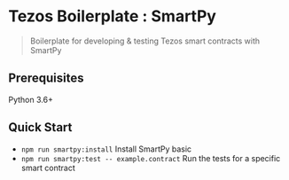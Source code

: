 Tezos Boilerplate : SmartPy
===

> Boilerplate for developing & testing Tezos smart contracts with SmartPy

Prerequisites
---

Python 3.6+

Quick Start
---
 
 - ``npm run smartpy:install`` Install SmartPy basic
 - ``npm run smartpy:test -- example.contract`` Run the tests for a specific smart contract
